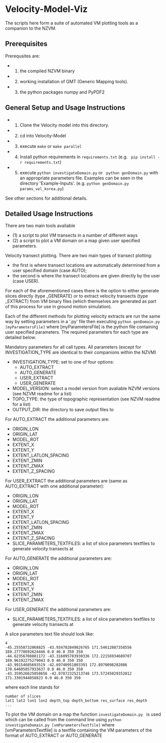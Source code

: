# Velocity-Model-Viz

The scripts here form a suite of automated VM plotting tools as a companion to the NZVM.

## Prerequisites 

Prerequsites are: 
- 1) the compiled NZVM binary 
- 2) working installation of GMT (Generic Mapping tools). 
- 3) the python packages numpy and PyPDF2

## General Setup and Usage Instructions

- 1) Clone the Velocity model into this directory.

- 2) cd into Velocity-Model

- 3) execute ```make``` or ```make parallel```

- 4) Install python requirements in ```requirements.txt```  (e.g. ``` pip install -r requirements.txt```)

- 5) execute ```python investigateDomain.py``` or ``` python genDomain.py``` with an appropriate parameters file. Examples can be seen in the directory 'Example-Inputs'. (e.g. ``` python genDomain.py params_vel_korea.py ```)

See other sections for additional details. 

## Detailed Usage Instructions

There are two main tools avaliable 
- (1) a script to plot VM transects in a number of different ways
- (2) a script to plot a VM domain on a map given user specified parameters. 

Velocity transect plotting. There are two main types of transect plotting: 
- the first is where transect locations are automatically determined from a user specified domain (case AUTO); 
- the second is where the transect locations are given directly by the user (case USER). 

For each of the aforementioned cases there is the option to either generate slices directly (type _GENERATE) or to extract velocity transects  (type _EXTRACT) from VM binary files (which themselves are generated as part of this process for use in ground motion simulation). 

Each of the different methods for plotting velocity extracts are run the same way by setting parameters in a '.py' file then executing ```python genDomain.py [myParametersFile]``` where  [myParametersFile] is the python file containing user specified parameters. The required parameters for each type are detailed below. 

Mandatory parameters for all call types. All parameters (except for INVESTIGATION_TYPE are identical to their companions within the NZVM)

- INVESTIGATION_TYPE: set to one of four options: 
  - AUTO_EXTRACT
  - AUTO_GENERATE
  - USER_EXTRACT
  - USER_GENERATE
- MODEL_VERSION: select a model version from avaliable NZVM versions (see NZVM readme for a list)
- TOPO_TYPE: the type of topographic representation  (see NZVM readme for a list)
- OUTPUT_DIR: the directory to save output files to

For AUTO_EXTRACT the additional parameters are:
- ORIGIN_LON
- ORIGIN_LAT
- MODEL_ROT
- EXTENT_X
- EXTENT_Y
- EXTENT_LATLON_SPACING
- EXTENT_ZMIN
- EXTENT_ZMAX
- EXTENT_Z_SPACING

For USER_EXTRACT the additional parameters are (same as AUTO_EXTRACT with one additional parameter): 
- ORIGIN_LON
- ORIGIN_LAT
- MODEL_ROT
- EXTENT_X
- EXTENT_Y
- EXTENT_LATLON_SPACING
- EXTENT_ZMIN
- EXTENT_ZMAX
- EXTENT_Z_SPACING
- SLICE_PARAMETERS_TEXTFILES: a list of slice parameters textfiles to generate velocity transects at


For AUTO_GENERATE the additional parameters are:
- ORIGIN_LON
- ORIGIN_LAT
- MODEL_ROT
- EXTENT_X
- EXTENT_Y
- EXTENT_ZMIN
- EXTENT_ZMAX

For USER_GENERATE the additional parameters are:
- SLICE_PARAMETERS_TEXTFILES: a list of slice parameters textfiles to generate velocity transects at

A slice parameters text file should look like:

```
4
-45.25558732068825 -43.934782049826765 171.54612887358556 169.27778692624446 0.0 46.0 350 350 
-44.62356708881172 -43.316095783930336 172.22156934689707 169.96192275279043 0.0 46.0 350 350 
-43.99154685693519 -42.69740951803391 172.8970098202086 170.64605857933637 0.0 46.0 350 350 
-43.359526625058656 -42.07872325213748 173.57245029352012 171.3301944058823 0.0 46.0 350 350 
```
where each line stands for
```
number of slices
lat1 lat2 lon1 lon2 depth_top depth_bottom res_surface res_depth
...
```



To plot the VM domain on a map the function ```investigateDomain.py ``` is used which can be called from the command line using ```python investigateDomain.py [vmParametersTextfile]``` where [vmParametersTextfile] is a textfile containing the VM parameters of the format of  AUTO_EXTRACT or AUTO_GENERATE

